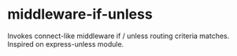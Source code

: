 # middleware-if-unless
Invokes connect-like middleware if / unless routing criteria matches. Inspired on express-unless module.
